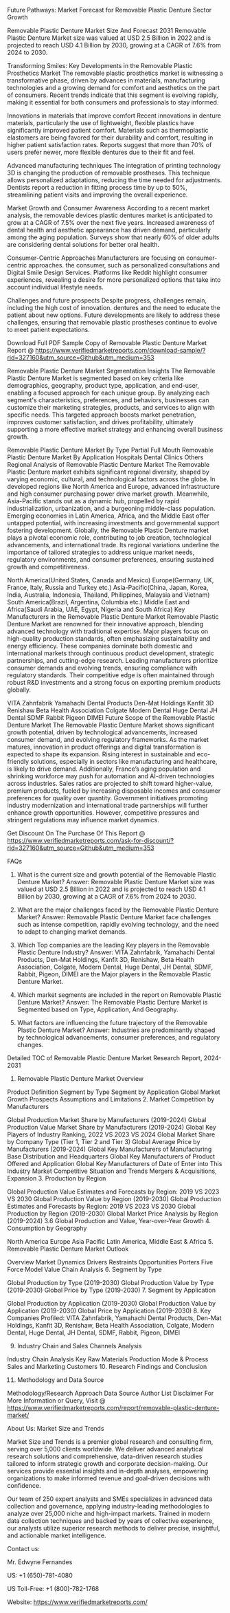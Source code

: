Future Pathways: Market Forecast for Removable Plastic Denture Sector Growth


Removable Plastic Denture Market Size And Forecast 2031
Removable Plastic Denture Market size was valued at USD 2.5 Billion in 2022 and is projected to reach USD 4.1 Billion by 2030, growing at a CAGR of 7.6% from 2024 to 2030.

Transforming Smiles: Key Developments in the Removable Plastic Prosthetics Market
The removable plastic prosthetics market is witnessing a transformative phase, driven by advances in materials, manufacturing technologies and a growing demand for comfort and aesthetics on the part of consumers. Recent trends indicate that this segment is evolving rapidly, making it essential for both consumers and professionals to stay informed.

Innovations in materials that improve comfort
Recent innovations in denture materials, particularly the use of lightweight, flexible plastics have significantly improved patient comfort. Materials such as thermoplastic elastomers are being favored for their durability and comfort, resulting in higher patient satisfaction rates. Reports suggest that more than 70% of users prefer newer, more flexible dentures due to their fit and feel.

Advanced manufacturing techniques
The integration of printing technology 3D is changing the production of removable prostheses. This technique allows personalized adaptations, reducing the time needed for adjustments. Dentists report a reduction in fitting process time by up to 50%, streamlining patient visits and improving the overall experience.

Market Growth and Consumer Awareness
According to a recent market analysis, the removable devices plastic dentures market is anticipated to grow at a CAGR of 7.5% over the next five years. Increased awareness of dental health and aesthetic appearance has driven demand, particularly among the aging population. Surveys show that nearly 60% of older adults are considering dental solutions for better oral health.

Consumer-Centric Approaches
Manufacturers are focusing on consumer-centric approaches. the consumer, such as personalized consultations and Digital Smile Design Services. Platforms like Reddit highlight consumer experiences, revealing a desire for more personalized options that take into account individual lifestyle needs.

Challenges and future prospects
Despite progress, challenges remain, including the high cost of innovation. dentures and the need to educate the patient about new options. Future developments are likely to address these challenges, ensuring that removable plastic prostheses continue to evolve to meet patient expectations.

Download Full PDF Sample Copy of Removable Plastic Denture Market Report @ https://www.verifiedmarketreports.com/download-sample/?rid=327160&utm_source=Github&utm_medium=353

Removable Plastic Denture Market Segmentation Insights
The Removable Plastic Denture Market is segmented based on key criteria like demographics, geography, product type, application, and end-user, enabling a focused approach for each unique group. By analyzing each segment's characteristics, preferences, and behaviors, businesses can customize their marketing strategies, products, and services to align with specific needs. This targeted approach boosts market penetration, improves customer satisfaction, and drives profitability, ultimately supporting a more effective market strategy and enhancing overall business growth.

Removable Plastic Denture Market By Type
Partial
Full Mouth
Removable Plastic Denture Market By Application
Hospitals
Dental Clinics
Others
Regional Analysis of Removable Plastic Denture Market
The Removable Plastic Denture market exhibits significant regional diversity, shaped by varying economic, cultural, and technological factors across the globe. In developed regions like North America and Europe, advanced infrastructure and high consumer purchasing power drive market growth. Meanwhile, Asia-Pacific stands out as a dynamic hub, propelled by rapid industrialization, urbanization, and a burgeoning middle-class population. Emerging economies in Latin America, Africa, and the Middle East offer untapped potential, with increasing investments and governmental support fostering development. Globally, the Removable Plastic Denture market plays a pivotal economic role, contributing to job creation, technological advancements, and international trade. Its regional variations underline the importance of tailored strategies to address unique market needs, regulatory environments, and consumer preferences, ensuring sustained growth and competitiveness.

North America(United States, Canada and Mexico)
Europe(Germany, UK, France, Italy, Russia and Turkey etc.)
Asia-Pacific(China, Japan, Korea, India, Australia, Indonesia, Thailand, Philippines, Malaysia and Vietnam)
South America(Brazil, Argentina, Columbia etc.)
Middle East and Africa(Saudi Arabia, UAE, Egypt, Nigeria and South Africa)
Key Manufacturers in the Removable Plastic Denture Market
Removable Plastic Denture Market are renowned for their innovative approach, blending advanced technology with traditional expertise. Major players focus on high-quality production standards, often emphasizing sustainability and energy efficiency. These companies dominate both domestic and international markets through continuous product development, strategic partnerships, and cutting-edge research. Leading manufacturers prioritize consumer demands and evolving trends, ensuring compliance with regulatory standards. Their competitive edge is often maintained through robust R&D investments and a strong focus on exporting premium products globally.

VITA Zahnfabrik
Yamahachi Dental Products
Den-Mat Holdings
Kanfit 3D
Renishaw
Beta Health Association
Colgate
Modern Dental
Huge Dental
JH Dental
SDMF
Rabbit
Pigeon
DIMEI
Future Scope of the Removable Plastic Denture Market
The Removable Plastic Denture Market shows significant growth potential, driven by technological advancements, increased consumer demand, and evolving regulatory frameworks. As the market matures, innovation in product offerings and digital transformation is expected to shape its expansion. Rising interest in sustainable and eco-friendly solutions, especially in sectors like manufacturing and healthcare, is likely to drive demand. Additionally, France’s aging population and shrinking workforce may push for automation and AI-driven technologies across industries. Sales ratios are projected to shift toward higher-value, premium products, fueled by increasing disposable incomes and consumer preferences for quality over quantity. Government initiatives promoting industry modernization and international trade partnerships will further enhance growth opportunities. However, competitive pressures and stringent regulations may influence market dynamics.

Get Discount On The Purchase Of This Report @ https://www.verifiedmarketreports.com/ask-for-discount/?rid=327160&utm_source=Github&utm_medium=353

FAQs
1. What is the current size and growth potential of the Removable Plastic Denture Market?
Answer: Removable Plastic Denture Market size was valued at USD 2.5 Billion in 2022 and is projected to reach USD 4.1 Billion by 2030, growing at a CAGR of 7.6% from 2024 to 2030.

2. What are the major challenges faced by the Removable Plastic Denture Market?
Answer: Removable Plastic Denture Market face challenges such as intense competition, rapidly evolving technology, and the need to adapt to changing market demands.

3. Which Top companies are the leading Key players in the Removable Plastic Denture Industry?
Answer: VITA Zahnfabrik, Yamahachi Dental Products, Den-Mat Holdings, Kanfit 3D, Renishaw, Beta Health Association, Colgate, Modern Dental, Huge Dental, JH Dental, SDMF, Rabbit, Pigeon, DIMEI are the Major players in the Removable Plastic Denture Market.

4. Which market segments are included in the report on Removable Plastic Denture Market?
Answer: The Removable Plastic Denture Market is Segmented based on Type, Application, And Geography.

5. What factors are influencing the future trajectory of the Removable Plastic Denture Market?
Answer: Industries are predominantly shaped by technological advancements, consumer preferences, and regulatory changes.

Detailed TOC of Removable Plastic Denture Market Research Report, 2024-2031
1. Removable Plastic Denture Market Overview

Product Definition
Segment by Type
Segment by Application
Global Market Growth Prospects
Assumptions and Limitations
2. Market Competition by Manufacturers

Global Production Market Share by Manufacturers (2019-2024)
Global Production Value Market Share by Manufacturers (2019-2024)
Global Key Players of Industry Ranking, 2022 VS 2023 VS 2024
Global Market Share by Company Type (Tier 1, Tier 2 and Tier 3)
Global Average Price by Manufacturers (2019-2024)
Global Key Manufacturers of Manufacturing Base Distribution and Headquarters
Global Key Manufacturers of Product Offered and Application
Global Key Manufacturers of Date of Enter into This Industry
Market Competitive Situation and Trends
Mergers & Acquisitions, Expansion
3. Production by Region

Global Production Value Estimates and Forecasts by Region: 2019 VS 2023 VS 2030
Global Production Value by Region (2019-2030)
Global Production Estimates and Forecasts by Region: 2019 VS 2023 VS 2030
Global Production by Region (2019-2030)
Global Market Price Analysis by Region (2019-2024) 3.6 Global Production and Value, Year-over-Year Growth
4. Consumption by Geography

North America
Europe
Asia Pacific
Latin America, Middle East & Africa
5. Removable Plastic Denture Market Outlook

Overview
Market Dynamics
Drivers
Restraints
Opportunities
Porters Five Force Model
Value Chain Analysis 
6. Segment by Type

Global Production by Type (2019-2030)
Global Production Value by Type (2019-2030)
Global Price by Type (2019-2030)
7. Segment by Application

Global Production by Application (2019-2030)
Global Production Value by Application (2019-2030)
Global Price by Application (2019-2030)
8. Key Companies Profiled: VITA Zahnfabrik, Yamahachi Dental Products, Den-Mat Holdings, Kanfit 3D, Renishaw, Beta Health Association, Colgate, Modern Dental, Huge Dental, JH Dental, SDMF, Rabbit, Pigeon, DIMEI

9. Industry Chain and Sales Channels Analysis

Industry Chain Analysis
Key Raw Materials
Production Mode & Process
Sales and Marketing
Customers
10. Research Findings and Conclusion

11. Methodology and Data Source

Methodology/Research Approach
Data Source
Author List
Disclaimer
For More Information or Query, Visit @ https://www.verifiedmarketreports.com/report/removable-plastic-denture-market/

About Us: Market Size and Trends

Market Size and Trends is a premier global research and consulting firm, serving over 5,000 clients worldwide. We deliver advanced analytical research solutions and comprehensive, data-driven research studies tailored to inform strategic growth and corporate decision-making. Our services provide essential insights and in-depth analyses, empowering organizations to make informed revenue and goal-driven decisions with confidence.

Our team of 250 expert analysts and SMEs specializes in advanced data collection and governance, applying industry-leading methodologies to analyze over 25,000 niche and high-impact markets. Trained in modern data collection techniques and backed by years of collective experience, our analysts utilize superior research methods to deliver precise, insightful, and actionable market intelligence.

Contact us:

Mr. Edwyne Fernandes

US: +1 (650)-781-4080

US Toll-Free: +1 (800)-782-1768

Website: https://www.verifiedmarketreports.com/
